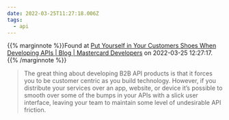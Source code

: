```yaml
---
date: 2022-03-25T11:27:18.006Z
tags:
  - api
---
```

{{% marginnote %}}Found at [Put Yourself in Your Customers Shoes When Developing APIs | Blog | Mastercard Developers](https://developer.mastercard.com/blog/put-yourself-in-your-customers-shoes-when-developing-apis/) on 2022-03-25 12:27:17.{{% /marginnote %}}

> The great thing about developing B2B API products is that it forces you to be customer centric as you build technology. However, if you distribute your services over an app, website, or device it’s possible to smooth over some of the bumps in your APIs with a slick user interface, leaving your team to maintain some level of undesirable API friction.

